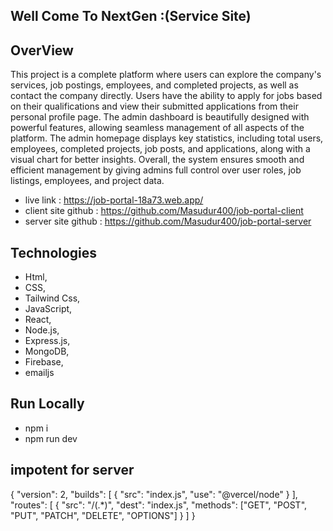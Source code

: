## Well Come To NextGen :(Service Site)

## OverView
This project is a complete platform where users can explore the company's services, job postings, employees, and completed projects, as well as contact the company directly. Users have the ability to apply for jobs based on their qualifications and view their submitted applications from their personal profile page. The admin dashboard is beautifully designed with powerful features, allowing seamless management of all aspects of the platform. The admin homepage displays key statistics, including total users, employees, completed projects, job posts, and applications, along with a visual chart for better insights. Overall, the system ensures smooth and efficient management by giving admins full control over user roles, job listings, employees, and project data.

* live link : https://job-portal-18a73.web.app/
* client site github : https://github.com/Masudur400/job-portal-client
* server site github : https://github.com/Masudur400/job-portal-server 

## Technologies
* Html,
* CSS,
* Tailwind Css,
* JavaScript,
* React,
* Node.js,
* Express.js,
* MongoDB,
* Firebase, 
* emailjs

## Run Locally
 * npm i 
 * npm run dev


## impotent for server
{
    "version": 2,
    "builds": [
      {
        "src": "index.js",
        "use": "@vercel/node"
      }
    ],
    "routes": [
      {
        "src": "/(.*)",
        "dest": "index.js",
        "methods": ["GET", "POST", "PUT", "PATCH", "DELETE", "OPTIONS"]
      }
    ]
  }
